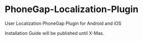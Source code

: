 PhoneGap-Localization-Plugin
============================

User Localization PhoneGap Plugin for Android and iOS

Installation Guide will be published until X-Mas.